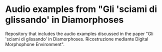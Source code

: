 # Audio examples from "Gli 'sciami di glissando' in Diamorphoses
Repository that includes the audio examples discussed in the paper "Gli 'sciami di glissando' in Diamorphoses. Ricostruzione mediante Digital Morphophone Environment".
